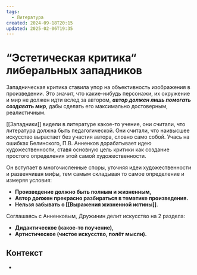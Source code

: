 ```yaml
---
tags:
  - Литература
created: 2024-09-18T20:15
updated: 2025-02-06T19:35
---
```

# “Эстетическая критика“ либеральных западников

Западническая критика ставила упор на объективность изображения в произведении. Это значит, что какие-нибудь персонажи, их окружение и мир не должен идти вслед за автором, ***автор должен лишь помогать создавать мир***, дабы сделать его максимально достоверным, реалистичным.

[[Западники]] видели в литературе какое-то учение, они считали, что литература должна быть педагогической.
Они считали, что наивысшее искусство вырастает без участия автора, словно само собой.
Учась на ошибках Белинского, П.В. Анненков дорабатывает идею художественности, ставя основную цель критики как создание простого определения этой самой художественности.

Он вступает в многочисленные споры, уточняя идеи художественности и развенчивая мифы, тем самым складывая то самое определение и измеряя условия:
- **Произведение должно быть полным и жизненным,**
- **Автор должен прекрасно разбираться в тематике произведения.**
- **Нельзя забывать о [[Выражения жизненной истины]]**.

Соглашаясь с Анненковым, Дружинин делит искусство на 2 раздела:
- **Дидактическое (какое-то поучение),**
- **Артистическое (чистое искусство, полёт мысли).**

## Контекст
-  



